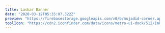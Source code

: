 ```yaml
---
title: Laskar Banner
date: "2020-03-12T05:35:07.322Z"
preview: "https://firebasestorage.googleapis.com/v0/b/mujadid-corner.appspot.com/o/artscapes_images%2FLASKAR6.png?alt=media"
toolIcon: "https://cdn2.iconfinder.com/data/icons/metro-ui-dock/512/Inkscape.png"
---
```

